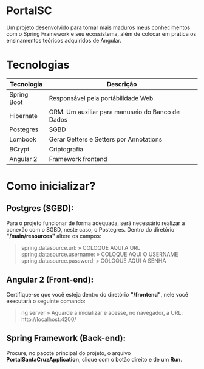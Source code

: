 # PortalSC
Um projeto desenvolvido para tornar mais maduros meus conhecimentos com o Spring Framework e seu ecossistema, além de colocar em prática os ensinamentos teóricos adquiridos de Angular.

# Tecnologias

| Tecnologia | Descrição |
| --------- | --------- |
| Spring Boot | Responsável pela portábilidade Web |
| Hibernate | ORM. Um auxiliar para manuseio do Banco de Dados |
| Postegres | SGBD |
| Lombook | Gerar Getters e Setters por Annotations |
| BCrypt | Criptografia |
| Angular 2 | Framework frontend |

# Como inicializar?

## Postgres (SGBD):
Para o projeto funcionar de forma adequada, será necessário realizar a conexão com o SGBD, neste caso, o Postegres.
Dentro do diretório **"/main/resources"** altere os campos:
> spring.datasource.url: » COLOQUE AQUI A URL
> spring.datasource.username: » COLOQUE AQUI O USERNAME
> spring.datasource.password: » COLOQUE AQUI A SENHA

## Angular 2 (Front-end):
Certifique-se que você esteja dentro do diretório **"/frontend"**, nele você executará o seguinte comando:
> ng server » Aguarde a inicializar e acesse, no navegador, a URL: http://localhost:4200/

## Spring Framework (Back-end):
Procure, no pacote principal do projeto, o arquivo **PortalSantaCruzApplication**, clique com o botão direito e de um **Run**.
